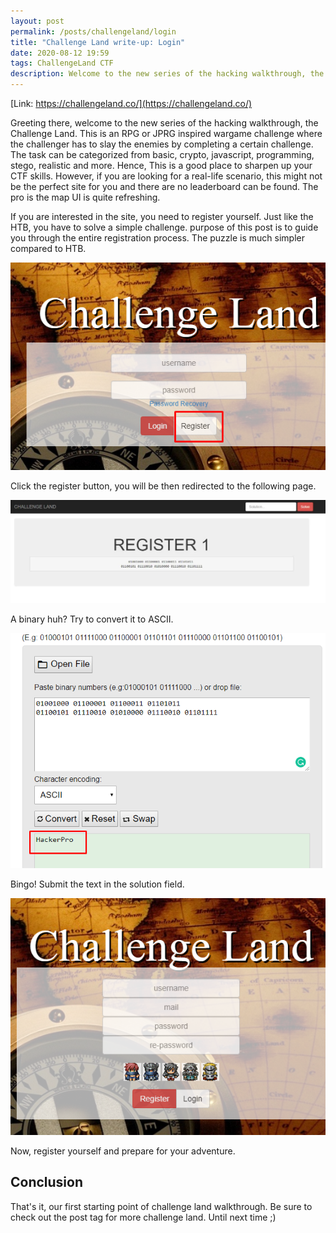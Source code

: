 ```yaml
---
layout: post
permalink: /posts/challengeland/login
title: "Challenge Land write-up: Login"
date: 2020-08-12 19:59
tags: ChallengeLand CTF
description: Welcome to the new series of the hacking walkthrough, the Challenge Land. This is an RPG or JPRG inspired wargame challenge."
---
```


[Link: https://challengeland.co/](https://challengeland.co/)

Greeting there, welcome to the new series of the hacking walkthrough, the Challenge Land. This is an RPG or JPRG inspired wargame challenge where the challenger has to slay the enemies by completing a certain challenge. The task can be categorized from basic, crypto, javascript, programming, stego, realistic and more. Hence, This is a good place to sharpen up your CTF skills. However, if you are looking for a real-life scenario, this might not be the perfect site for you and there are no leaderboard can be found. The pro is the map UI is quite refreshing.

If you are interested in the site, you need to register yourself. Just like the HTB, you have to solve a simple challenge. purpose of this post is to guide you through the entire registration process. The puzzle is much simpler compared to HTB.

![mainpage](/assets/images/challengeland/2020-08-12-login/1.png)

Click the register button, you will be then redirected to the following page.

![redirect](/assets/images/challengeland/2020-08-12-login/2.webp)

A binary huh? Try to convert it to ASCII.

![binary](/assets/images/challengeland/2020-08-12-login/3.png)

Bingo! Submit the text in the solution field.

![complete](/assets/images/challengeland/2020-08-12-login/4.png)

Now, register yourself and prepare for your adventure.

## Conclusion

That's it, our first starting point of challenge land walkthrough. Be sure to check out the post tag for more challenge land. Until next time ;)
